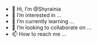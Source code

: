 - 👋 Hi, I’m @Shyrainia
- 👀 I’m interested in ...
- 🌱 I’m currently learning ...
- 💞️ I’m looking to collaborate on ...
- 📫 How to reach me ...

<!---
Shyrainia/Shyrainia is a ✨ special ✨ repository because its `README.md` (this file) appears on your GitHub profile.
You can click the Preview link to take a look at your changes.
--->
